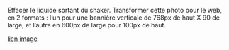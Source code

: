 Effacer le liquide sortant du shaker. Transformer cette photo pour le web, en 2 formats : l’un pour une bannière verticale de 768px de haut X 90 de large, et l’autre en 600px de large pour 100px de haut.

[lien image](http://la.fabrike.free.fr/WEBCONCEPTEUR/BLOCINFDIM01/PHOTOSHOP/TPPHOTOSHOP/image.jpg)